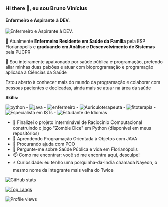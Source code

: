 ### Hi there 👋, eu sou Bruno Vinícius
#### Enfermeiro e Aspirante à DEV.

![Enfermeiro e Aspirante à DEV.](https://img.freepik.com/fotos-gratis/medico-trabalhando-no-computador_85869-8796.jpg?w=2000)

🌱 Atualmente **Enfermeiro Residente em Saúde da Família** pela ESP Florianópolis e **graduando em Análise e Desenvolvimento de Sistemas** pela PUCPR

👀 Sou inteiramente apaixonado por saúde pública e programação, pretendo aliar minhas duas paixões e atuar com bioprogramação e programação aplicada à Ciências da Saúde

Estou aberto à conhecer mais do mundo da programação e colaborar com pessoas pacientes e dedicadas, ainda mais se atuar na área da saúde

**Skills:**

![python](https://user-images.githubusercontent.com/86611700/161645237-4a1a56c1-91a2-4f1f-963b-4b09a3629cf3.png) - ![java](https://user-images.githubusercontent.com/86611700/165651880-918c0bc6-7889-4804-b3bb-91c1161dc489.png) - ![enfermeiro](https://user-images.githubusercontent.com/86611700/161645396-e1400db3-3cae-46c8-a1ef-ba387d1b19b6.png) - ![Auriculoterapeuta](https://user-images.githubusercontent.com/86611700/161645622-eb3d28f4-9978-44d5-a4f7-97552439dbe8.png) -  ![fitoterapia](https://user-images.githubusercontent.com/86611700/161645402-51a75170-9290-470d-92da-d9e8f4409e0f.png) - ![Especialista em ISTs](https://user-images.githubusercontent.com/86611700/161645534-4a05fb26-5083-4b74-8842-4e8e91ffd357.png) - ![Estudante de Idiomas](https://user-images.githubusercontent.com/86611700/161645645-68c12c89-6a76-41e4-9f15-ee259f4c5360.png)

- 🔭 Finalizei o projeto interminável de Raciocínio Computacional construindo o jogo "Zombie Dice" em Python (disponível em meus repositórios)
- 🌱 Aprendendo Programação Orientada à Objetos com JAVA
- 🤔 Procurando ajuda com POO
- 💬 Pergunte-me sobre Saúde Pública e vida em Florianópolis
- 📫 Como me encontrar: você só me encontra aqui, desculpe!
- ⚡ Curiosidade: eu tenho uma porquinha-da-Índia chamada Nayeon, o mesmo nome da integrante mais velha do Twice

![GitHub stats](https://github-readme-stats.vercel.app/api?username=bruvini&show_icons=true)  

[![Top Langs](https://github-readme-stats.vercel.app/api/top-langs/?username=bruvini)](https://github.com/anuraghazra/github-readme-stats)

![Profile views](https://gpvc.arturio.dev/bruvini)  
